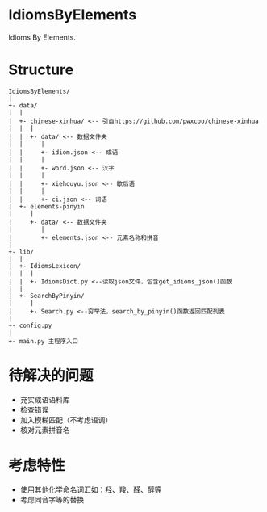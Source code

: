 # IdiomsByElements
Idioms By Elements.

# Structure
```
IdiomsByElements/
|
+- data/
|  |
|  +- chinese-xinhua/ <-- 引自https://github.com/pwxcoo/chinese-xinhua
|  |  |
|  |  +- data/ <-- 数据文件夹
|  |     |
|  |     +- idiom.json <-- 成语
|  |     |
|  |     +- word.json <-- 汉字
|  |     |
|  |     +- xiehouyu.json <-- 歇后语
|  |     |
|  |     +- ci.json <-- 词语
|  +- elements-pinyin
|     |
|     +- data/ <-- 数据文件夹
|        |
|        +- elements.json <-- 元素名称和拼音
|  
+- lib/
|  |
|  +- IdiomsLexicon/
|  |  |
|  |  +- IdiomsDict.py <--读取json文件，包含get_idioms_json()函数
|  |
|  +- SearchByPinyin/
|     |
|     +- Search.py <--穷举法，search_by_pinyin()函数返回匹配列表
|
+- config.py
|
+- main.py 主程序入口
```

# 待解决的问题

- 充实成语语料库
- 检查错误
- 加入模糊匹配（不考虑语调）
- 核对元素拼音名

# 考虑特性

- 使用其他化学命名词汇如：羟、羧、醛、醇等
- 考虑同音字等的替换
